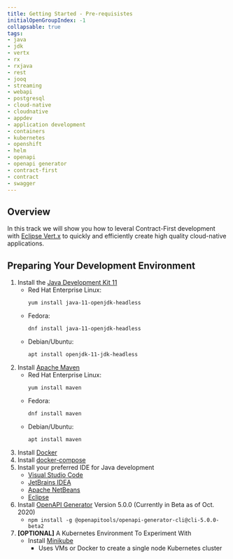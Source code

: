 ```yaml
---
title: Getting Started - Pre-requisistes
initialOpenGroupIndex: -1
collapsable: true
tags:
- java
- jdk
- vertx
- rx
- rxjava
- rest
- jooq
- streaming
- webapi
- postgresql
- cloud-native
- cloudnative
- appdev
- application development
- containers
- kubernetes
- openshift
- helm
- openapi
- openapi generator
- contract-first
- contract
- swagger
---
```


## Overview
In this track we will show you how to leveral Contract-First development with [Eclipse Vert.x](https://vertx.io/) to quickly and efficiently create high quality cloud-native applications.

## Preparing Your Development Environment

1. Install the [Java Development Kit 11](https://openjdk.java.net/)
   * Red Hat Enterprise Linux: 
      ```
      yum install java-11-openjdk-headless
      ```
   * Fedora: 
      ```
      dnf install java-11-openjdk-headless
      ```
   * Debian/Ubuntu: 
      ```
      apt install openjdk-11-jdk-headless
      ```
1. Install [Apache Maven](https://maven.apache.org/)
   * Red Hat Enterprise Linux: 
      ```
      yum install maven
      ```
   * Fedora: 
      ```
      dnf install maven
      ```
   * Debian/Ubuntu: 
      ```
      apt install maven
      ```
1. Install [Docker](https://www.docker.com/)
1. Install [docker-compose](https://docs.docker.com/compose/)
1. Install your preferred IDE for Java development
   * [Visual Studio Code](https://code.visualstudio.com/)
   * [JetBrains IDEA](https://www.jetbrains.com/IDEA/)
   * [Apache NetBeans](https://netbeans.apache.org/)
   * [Eclipse](https://www.eclipse.org/eclipseide/)
1. Install [OpenAPI Generator](https://openapi-generator.tech/) Version 5.0.0 (Currently in Beta as of Oct. 2020)
   * `npm install -g @openapitools/openapi-generator-cli@cli-5.0.0-beta2`
1. **[OPTIONAL]** A Kubernetes Environment To Experiment With
   * Install [Minikube](https://minikube.sigs.k8s.io/docs/start/)
     * Uses VMs or Docker to create a single node Kubernetes cluster